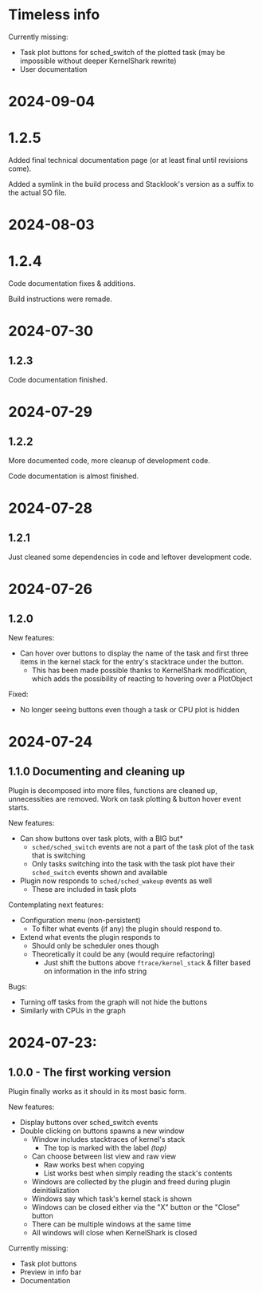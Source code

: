 # Timeless info
Currently missing:
- Task plot buttons for sched_switch of the plotted task
  (may be impossible without deeper KernelShark rewrite)
- User documentation

# 2024-09-04
# 1.2.5

Added final technical documentation page (or at least final until
revisions come).

Added a symlink in the build process and Stacklook's version as a
suffix to the actual SO file.

# 2024-08-03
# 1.2.4

Code documentation fixes & additions.

Build instructions were remade.

# 2024-07-30
## 1.2.3

Code documentation finished.

# 2024-07-29
## 1.2.2

More documented code, more cleanup of development code.

Code documentation is almost finished.

# 2024-07-28
## 1.2.1

Just cleaned some dependencies in code and leftover development
code.

# 2024-07-26
## 1.2.0

New features:
- Can hover over buttons to display the name of the task and
  first three items in the kernel stack for the entry's
  stacktrace under the button.
  * This has been made possible thanks to KernelShark
    modification, which adds the possibility of reacting to
    hovering over a PlotObject

Fixed:
- No longer seeing buttons even though a task or CPU plot
  is hidden

# 2024-07-24
## 1.1.0 Documenting and cleaning up
Plugin is decomposed into more files, functions
are cleaned up, unnecessities are removed. Work
on task plotting & button hover event starts.

New features:
- Can show buttons over task plots, with a BIG but*
    * `sched/sched_switch` events are not a part of the
      task plot of the task that is switching
    * Only tasks switching into the task with the task
      plot have their `sched_switch` events shown and
      available
- Plugin now responds to `sched/sched_wakeup` events as well
    * These are included in task plots

Contemplating next features:
- Configuration menu (non-persistent)
    * To filter what events (if any) the plugin should
      respond to.
- Extend what events the plugin responds to
    * Should only be scheduler ones though
    * Theoretically it could be any (would require refactoring)
        * Just shift the buttons above `ftrace/kernel_stack` &
          filter based on information in the info string

Bugs:
- Turning off tasks from the graph will not hide the buttons
- Similarly with CPUs in the graph

# 2024-07-23:
## 1.0.0 - The first working version
Plugin finally works as it should in its most basic
form.

New features:
- Display buttons over sched_switch events
- Double clicking on buttons spawns a new window
    * Window includes stacktraces of kernel's stack
        * The top is marked with the label *(top)*
    * Can choose between list view and raw view
        * Raw works best when copying
        * List works best when simply reading
          the stack's contents
    * Windows are collected by the plugin and freed
      during plugin deinitialization
    * Windows say which task's kernel stack is shown
    * Windows can be closed either via the "X" button
      or the "Close" button
    * There can be multiple windows at the same time
    * All windows will close when KernelShark is closed

Currently missing:
- Task plot buttons
- Preview in info bar
- Documentation